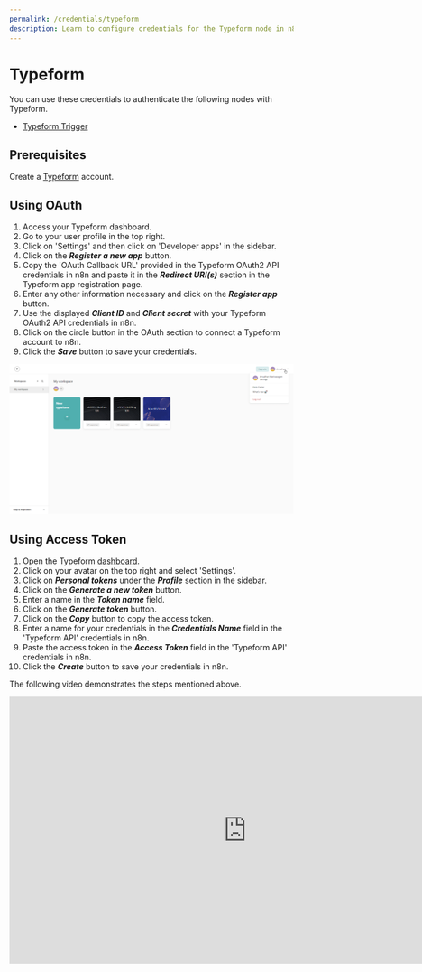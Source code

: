 ```yaml
---
permalink: /credentials/typeform
description: Learn to configure credentials for the Typeform node in n8n
---
```


# Typeform

You can use these credentials to authenticate the following nodes with Typeform.
- [Typeform Trigger](../../nodes-library/trigger-nodes/TypeformTrigger/README.md)

## Prerequisites

Create a [Typeform](https://typeform.com/) account.

## Using OAuth

1. Access your Typeform dashboard.
2. Go to your user profile in the top right.
3. Click on 'Settings' and then click on 'Developer apps' in the sidebar.
4. Click on the ***Register a new app*** button.
5. Copy the 'OAuth Callback URL' provided in the Typeform OAuth2 API credentials in n8n and paste it in the ***Redirect URI(s)*** section in the Typeform app registration page.
6. Enter any other information necessary and click on the ***Register app*** button.
7. Use the displayed ***Client ID*** and ***Client secret*** with your Typeform OAuth2 API credentials in n8n.
8. Click on the circle button in the OAuth section to connect a Typeform account to n8n.
9. Click the ***Save*** button to save your credentials.

![Getting TypeForm OAuth credentials](./using-oauth.gif)

## Using Access Token

1. Open the Typeform [dashboard](https://admin.typeform.com).
2. Click on your avatar on the top right and select 'Settings'.
3. Click on ***Personal tokens*** under the ***Profile*** section in the sidebar.
4. Click on the ***Generate a new token*** button.
5. Enter a name in the ***Token name*** field.
6. Click on the ***Generate token*** button.
7. Click on the ***Copy*** button to copy the access token.
9. Enter a name for your credentials in the ***Credentials Name*** field in the 'Typeform API' credentials in n8n.
10. Paste the access token in the ***Access Token*** field in the 'Typeform API' credentials in n8n.
11. Click the ***Create*** button to save your credentials in n8n.

The following video demonstrates the steps mentioned above.

<div class="video-container">
<iframe width="840" height="472.5" src="https://www.youtube.com/embed/K7UxD2jG_CI" frameborder="0" allow="accelerometer; autoplay; clipboard-write; encrypted-media; gyroscope; picture-in-picture" allowfullscreen></iframe>
</div>
